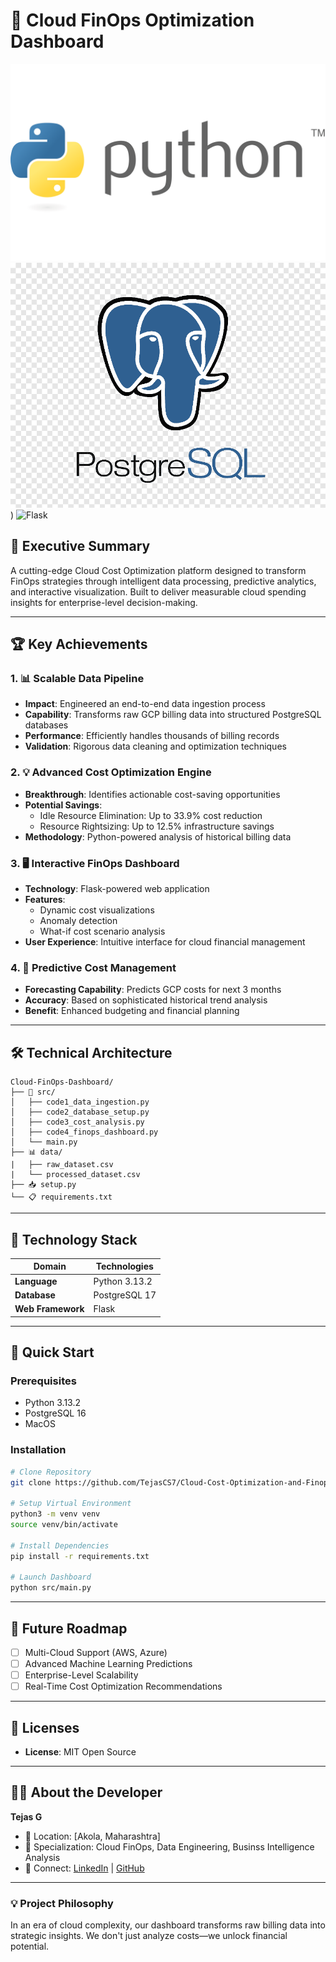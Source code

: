 # 💸 Cloud FinOps Optimization Dashboard

![Python](https://github.com/TejasCS7/Cloud-Cost-Optimization-and-Finops-Dashboard/blob/c7a122deb6b43cdf92de2cb67ce571f4f6b2bd0b/Python-Logo.png)
![PostgreSQL](https://github.com/TejasCS7/Cloud-Cost-Optimization-and-Finops-Dashboard/blob/0f8b53c413d7a51dd9bfffa13eb5b96c43b345da/png-clipart-postgresql-database-logo-application-software-computer-software-mysql-logo-blue-text.png))
![Flask](https://www.google.com/url?sa=i&url=https%3A%2F%2Fwww.klipartz.com%2Fen%2Fsticker-png-rbwua&psig=AOvVaw26Tt702zLLgSGYM31G7cHd&ust=1743317891171000&source=images&cd=vfe&opi=89978449&ved=0CBQQjRxqFwoTCKjin7TbrowDFQAAAAAdAAAAABAE)


## 🚀 Executive Summary

A cutting-edge Cloud Cost Optimization platform designed to transform FinOps strategies through intelligent data processing, predictive analytics, and interactive visualization. Built to deliver measurable cloud spending insights for enterprise-level decision-making.

---

## 🏆 Key Achievements

### 1. 📊 Scalable Data Pipeline
- **Impact**: Engineered an end-to-end data ingestion process
- **Capability**: Transforms raw GCP billing data into structured PostgreSQL databases
- **Performance**: Efficiently handles thousands of billing records
- **Validation**: Rigorous data cleaning and optimization techniques

### 2. 💡 Advanced Cost Optimization Engine
- **Breakthrough**: Identifies actionable cost-saving opportunities
- **Potential Savings**: 
  - Idle Resource Elimination: Up to 33.9% cost reduction
  - Resource Rightsizing: Up to 12.5% infrastructure savings
- **Methodology**: Python-powered analysis of historical billing data

### 3. 🖥️ Interactive FinOps Dashboard
- **Technology**: Flask-powered web application
- **Features**:
  - Dynamic cost visualizations
  - Anomaly detection
  - What-if cost scenario analysis
- **User Experience**: Intuitive interface for cloud financial management

### 4. 🔮 Predictive Cost Management
- **Forecasting Capability**: Predicts GCP costs for next 3 months
- **Accuracy**: Based on sophisticated historical trend analysis
- **Benefit**: Enhanced budgeting and financial planning

---

## 🛠 Technical Architecture

```
Cloud-FinOps-Dashboard/
├── 📁 src/                    
│   ├── code1_data_ingestion.py     
│   ├── code2_database_setup.py      
│   ├── code3_cost_analysis.py      
│   ├── code4_finops_dashboard.py    
│   └── main.py               
├── 📊 data/  
|   ├── raw_dataset.csv
|   └── processed_dataset.csv               
├── 📥 setup.py                 
└── 📋 requirements.txt        
```

---

## 🔬 Technology Stack

| Domain | Technologies |
|--------|--------------|
| **Language** | Python 3.13.2 |
| **Database** | PostgreSQL 17 |
| **Web Framework** | Flask |

---

## 🚀 Quick Start

### Prerequisites
- Python 3.13.2
- PostgreSQL 16
- MacOS 

### Installation
```bash
# Clone Repository
git clone https://github.com/TejasCS7/Cloud-Cost-Optimization-and-Finops-Dashboard/blob/main/LICENSE

# Setup Virtual Environment
python3 -m venv venv
source venv/bin/activate

# Install Dependencies
pip install -r requirements.txt

# Launch Dashboard
python src/main.py
```

---

## 🔮 Future Roadmap

- [ ] Multi-Cloud Support (AWS, Azure)
- [ ] Advanced Machine Learning Predictions
- [ ] Enterprise-Level Scalability
- [ ] Real-Time Cost Optimization Recommendations

---

## 📜 Licenses 

- **License**: MIT Open Source

---

## 👨‍💻 About the Developer

**Tejas G**
- 📍 Location: [Akola, Maharashtra]
- 💼 Specialization: Cloud FinOps, Data Engineering, Businss Intelligence Analysis
- 🔗 Connect: [LinkedIn](https://www.linkedin.com/in/tejas-gaikawad/) | [GitHub](https://github.com/TejasCS7)

---

### 💡 Project Philosophy

In an era of cloud complexity, our dashboard transforms raw billing data into strategic insights. We don't just analyze costs—we unlock financial potential.

